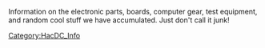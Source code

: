 Information on the electronic parts, boards, computer gear, test
equipment, and random cool stuff we have accumulated. Just don't call it
junk!

[Category:HacDC_Info](Category:HacDC_Info)
